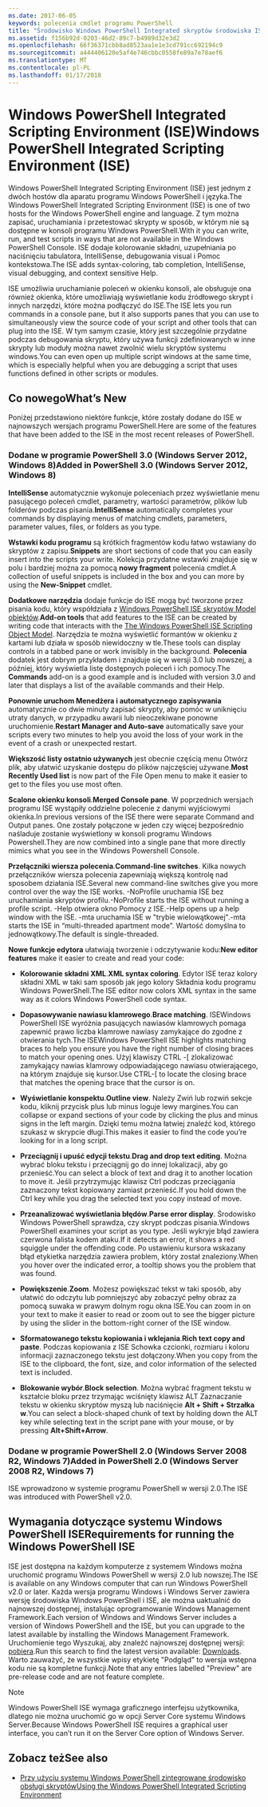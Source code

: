 ```yaml
---
ms.date: 2017-06-05
keywords: polecenia cmdlet programu PowerShell
title: "Środowisko Windows PowerShell Integrated skryptów środowiska ISE"
ms.assetid: f156b92d-0203-46d2-89c7-b4989d32e3d2
ms.openlocfilehash: 66f36371cbb8ad8523aa1e1e3cd791cc692194c9
ms.sourcegitcommit: a444406120e5af4e746cbbc0558fe89a7e78aef6
ms.translationtype: MT
ms.contentlocale: pl-PL
ms.lasthandoff: 01/17/2018
---
```

# <a name="windows-powershell-integrated-scripting-environment-ise"></a><span data-ttu-id="6db1a-103">Windows PowerShell Integrated Scripting Environment (ISE)</span><span class="sxs-lookup"><span data-stu-id="6db1a-103">Windows PowerShell Integrated Scripting Environment (ISE)</span></span>
<span data-ttu-id="6db1a-104">Windows PowerShell Integrated Scripting Environment (ISE) jest jednym z dwóch hostów dla aparatu programu Windows PowerShell i języka.</span><span class="sxs-lookup"><span data-stu-id="6db1a-104">The Windows PowerShell Integrated Scripting Environment (ISE) is one of two hosts for the Windows PowerShell engine and language.</span></span> <span data-ttu-id="6db1a-105">Z tym można zapisać, uruchamiania i przetestować skrypty w sposób, w którym nie są dostępne w konsoli programu Windows PowerShell.</span><span class="sxs-lookup"><span data-stu-id="6db1a-105">With it you can write, run, and test scripts in ways that are not available in the Windows PowerShell Console.</span></span> <span data-ttu-id="6db1a-106">ISE dodaje kolorowanie składni, uzupełniania po naciśnięciu tabulatora, IntelliSense, debugowania visual i Pomoc kontekstowa.</span><span class="sxs-lookup"><span data-stu-id="6db1a-106">The ISE adds syntax-coloring, tab completion, IntelliSense, visual debugging, and context sensitive Help.</span></span>

<span data-ttu-id="6db1a-107">ISE umożliwia uruchamianie poleceń w okienku konsoli, ale obsługuje ona również okienka, które umożliwiają wyświetlanie kodu źródłowego skrypt i innych narzędzi, które można podłączyć do ISE.</span><span class="sxs-lookup"><span data-stu-id="6db1a-107">The ISE lets you run commands in a console pane, but it also supports panes that you can use to simultaneously view the source code of your script and other tools that can plug into the ISE.</span></span> <span data-ttu-id="6db1a-108">W tym samym czasie, który jest szczególnie przydatne podczas debugowania skryptu, który używa funkcji zdefiniowanych w inne skrypty lub moduły można nawet zwolnić wielu skryptów systemu windows.</span><span class="sxs-lookup"><span data-stu-id="6db1a-108">You can even open up multiple script windows at the same time, which is especially helpful when you are debugging a script that uses functions defined in other scripts or modules.</span></span>

## <a name="whats-new"></a><span data-ttu-id="6db1a-109">Co nowego</span><span class="sxs-lookup"><span data-stu-id="6db1a-109">What’s New</span></span>
<span data-ttu-id="6db1a-110">Poniżej przedstawiono niektóre funkcje, które zostały dodane do ISE w najnowszych wersjach programu PowerShell.</span><span class="sxs-lookup"><span data-stu-id="6db1a-110">Here are some of the features that have been added to the ISE in the most recent releases of PowerShell.</span></span>

### <a name="added-in-powershell-30-windows-server-2012-windows-8"></a><span data-ttu-id="6db1a-111">Dodane w programie PowerShell 3.0 (Windows Server 2012, Windows 8)</span><span class="sxs-lookup"><span data-stu-id="6db1a-111">Added in PowerShell 3.0 (Windows Server 2012, Windows 8)</span></span>
<span data-ttu-id="6db1a-112">**IntelliSense** automatycznie wykonuje poleceniach przez wyświetlanie menu pasującego poleceń cmdlet, parametry, wartości parametrów, plików lub folderów podczas pisania.</span><span class="sxs-lookup"><span data-stu-id="6db1a-112">**IntelliSense** automatically completes your commands by displaying menus of matching cmdlets, parameters, parameter values, files, or folders as you type.</span></span>

<span data-ttu-id="6db1a-113">**Wstawki kodu programu** są krótkich fragmentów kodu łatwo wstawiany do skryptów z zapisu.</span><span class="sxs-lookup"><span data-stu-id="6db1a-113">**Snippets** are short sections of code that you can easily insert into the scripts your write.</span></span> <span data-ttu-id="6db1a-114">Kolekcja przydatne wstawki znajduje się w polu i bardziej można za pomocą **nowy fragment** polecenia cmdlet.</span><span class="sxs-lookup"><span data-stu-id="6db1a-114">A collection of useful snippets is included in the box and you can more by using the **New-Snippet** cmdlet.</span></span>

<span data-ttu-id="6db1a-115">**Dodatkowe narzędzia** dodaje funkcje do ISE mogą być tworzone przez pisania kodu, który współdziała z [Windows PowerShell ISE skryptów Model obiektów](../../core-powershell/ise/The-Windows-PowerShell-ISE-Scripting-Object-Model.md).</span><span class="sxs-lookup"><span data-stu-id="6db1a-115">**Add-on tools** that add features to the ISE can be created by writing code that interacts with the [The Windows PowerShell ISE Scripting Object Model](../../core-powershell/ise/The-Windows-PowerShell-ISE-Scripting-Object-Model.md).</span></span> <span data-ttu-id="6db1a-116">Narzędzia te można wyświetlić formantów w okienku z kartami lub działa w sposób niewidoczny w tle.</span><span class="sxs-lookup"><span data-stu-id="6db1a-116">These tools can display controls in a tabbed pane or work invisibly in the background.</span></span> <span data-ttu-id="6db1a-117">**Polecenia** dodatek jest dobrym przykładem i znajduje się w wersji 3.0 lub nowszej, a później, który wyświetla listę dostępnych poleceń i ich pomocy.</span><span class="sxs-lookup"><span data-stu-id="6db1a-117">The **Commands** add-on is a good example and is included with version 3.0 and later that displays a list of the available commands and their Help.</span></span>

<span data-ttu-id="6db1a-118">**Ponownie uruchom Menedżera i automatycznego zapisywania** automatycznie co dwie minuty zapisać skrypty, aby pomóc w uniknięciu utraty danych, w przypadku awarii lub nieoczekiwane ponowne uruchomienie.</span><span class="sxs-lookup"><span data-stu-id="6db1a-118">**Restart Manager and Auto-save** automatically save your scripts every two minutes to help you avoid the loss of your work in the event of a crash or unexpected restart.</span></span>

<span data-ttu-id="6db1a-119">**Większość listy ostatnio używanych** jest obecnie częścią menu Otwórz plik, aby ułatwić uzyskanie dostępu do plików najczęściej używane.</span><span class="sxs-lookup"><span data-stu-id="6db1a-119">**Most Recently Used list** is now part of the File Open menu to make it easier to get to the files you use most often.</span></span>

<span data-ttu-id="6db1a-120">**Scalone okienku konsoli**.</span><span class="sxs-lookup"><span data-stu-id="6db1a-120">**Merged Console pane**.</span></span> <span data-ttu-id="6db1a-121">W poprzednich wersjach programu ISE wystąpiły oddzielne polecenie z danymi wyjściowymi okienka.</span><span class="sxs-lookup"><span data-stu-id="6db1a-121">In previous versions of the ISE there were separate Command and Output panes.</span></span> <span data-ttu-id="6db1a-122">One zostały połączone w jeden czy więcej bezpośrednio naśladuje zostanie wyświetlony w konsoli programu Windows Powershell.</span><span class="sxs-lookup"><span data-stu-id="6db1a-122">They are now combined into a single pane that more directly mimics what you see in the Windows Powershell Console.</span></span>

<span data-ttu-id="6db1a-123">**Przełączniki wiersza polecenia**.</span><span class="sxs-lookup"><span data-stu-id="6db1a-123">**Command-line switches**.</span></span> <span data-ttu-id="6db1a-124">Kilka nowych przełączników wiersza polecenia zapewniają większą kontrolę nad sposobem działania ISE.</span><span class="sxs-lookup"><span data-stu-id="6db1a-124">Several new command-line switches give you more control over the way the ISE works.</span></span> <span data-ttu-id="6db1a-125">-NoProfile uruchamia ISE bez uruchamiania skryptów profilu.</span><span class="sxs-lookup"><span data-stu-id="6db1a-125">-NoProfile starts the ISE without running a profile script.</span></span> <span data-ttu-id="6db1a-126">-Help otwiera okno Pomocy z ISE.</span><span class="sxs-lookup"><span data-stu-id="6db1a-126">-Help opens up a help window with the ISE.</span></span> <span data-ttu-id="6db1a-127">-mta uruchamia ISE w "trybie wielowątkowej".</span><span class="sxs-lookup"><span data-stu-id="6db1a-127">-mta starts the ISE in “multi-threaded apartment mode”.</span></span> <span data-ttu-id="6db1a-128">Wartość domyślna to jednowątkowy.</span><span class="sxs-lookup"><span data-stu-id="6db1a-128">The default is single-threaded.</span></span>

<span data-ttu-id="6db1a-129">**Nowe funkcje edytora** ułatwiają tworzenie i odczytywanie kodu:</span><span class="sxs-lookup"><span data-stu-id="6db1a-129">**New editor features** make it easier to create and read your code:</span></span>

- <span data-ttu-id="6db1a-130">**Kolorowanie składni XML**.</span><span class="sxs-lookup"><span data-stu-id="6db1a-130">**XML syntax coloring**.</span></span> <span data-ttu-id="6db1a-131">Edytor ISE teraz kolory składni XML w taki sam sposób jak jego kolory Składnia kodu programu Windows PowerShell.</span><span class="sxs-lookup"><span data-stu-id="6db1a-131">The ISE editor now colors XML syntax in the same way as it colors Windows PowerShell code syntax.</span></span>

- <span data-ttu-id="6db1a-132">**Dopasowywanie nawiasu klamrowego**.</span><span class="sxs-lookup"><span data-stu-id="6db1a-132">**Brace matching**.</span></span> <span data-ttu-id="6db1a-133">ISEWindows PowerShell ISE wyróżnia pasujących nawiasów klamrowych pomaga zapewnić prawo liczba klamrowe nawiasy zamykające do zgodne z otwierania tych.</span><span class="sxs-lookup"><span data-stu-id="6db1a-133">The ISEWindows PowerShell ISE highlights matching braces to help you ensure you have the right number of closing braces to match your opening ones.</span></span> <span data-ttu-id="6db1a-134">Użyj klawiszy CTRL -\[ zlokalizować zamykający nawias klamrowy odpowiadającego nawiasu otwierającego, na którym znajduje się kursor.</span><span class="sxs-lookup"><span data-stu-id="6db1a-134">Use CTRL-\[ to locate the closing brace that matches the opening brace that the cursor is on.</span></span>

- <span data-ttu-id="6db1a-135">**Wyświetlanie konspektu**.</span><span class="sxs-lookup"><span data-stu-id="6db1a-135">**Outline view**.</span></span> <span data-ttu-id="6db1a-136">Należy Zwiń lub rozwiń sekcje kodu, kliknij przycisk plus lub minus loguje lewy margines.</span><span class="sxs-lookup"><span data-stu-id="6db1a-136">You can collapse or expand sections of your code by clicking the plus and minus signs in the left margin.</span></span> <span data-ttu-id="6db1a-137">Dzięki temu można łatwiej znaleźć kod, którego szukasz w skrypcie długi.</span><span class="sxs-lookup"><span data-stu-id="6db1a-137">This makes it easier to find the code you’re looking for in a long script.</span></span>

- <span data-ttu-id="6db1a-138">**Przeciągnij i upuść edycji tekstu**.</span><span class="sxs-lookup"><span data-stu-id="6db1a-138">**Drag and drop text editing**.</span></span> <span data-ttu-id="6db1a-139">Można wybrać bloku tekstu i przeciągnij go do innej lokalizacji, aby go przenieść.</span><span class="sxs-lookup"><span data-stu-id="6db1a-139">You can select a block of text and drag it to another location to move it.</span></span> <span data-ttu-id="6db1a-140">Jeśli przytrzymując klawisz Ctrl podczas przeciągania zaznaczony tekst kopiowany zamiast przenieść.</span><span class="sxs-lookup"><span data-stu-id="6db1a-140">If you hold down the Ctrl key while you drag the selected text you copy instead of move.</span></span>

- <span data-ttu-id="6db1a-141">**Przeanalizować wyświetlania błędów**.</span><span class="sxs-lookup"><span data-stu-id="6db1a-141">**Parse error display**.</span></span> <span data-ttu-id="6db1a-142">Środowisko Windows PowerShell sprawdza, czy skrypt podczas pisania.</span><span class="sxs-lookup"><span data-stu-id="6db1a-142">Windows PowerShell examines your script as you type.</span></span> <span data-ttu-id="6db1a-143">Jeśli wykryje błąd zawiera czerwona falista kodem ataku.</span><span class="sxs-lookup"><span data-stu-id="6db1a-143">If it detects an error, it shows a red squiggle under the offending code.</span></span> <span data-ttu-id="6db1a-144">Po ustawieniu kursora wskazany błąd etykietka narzędzia zawiera problem, który został znaleziony.</span><span class="sxs-lookup"><span data-stu-id="6db1a-144">When you hover over the indicated error, a tooltip shows you the problem that was found.</span></span>

- <span data-ttu-id="6db1a-145">**Powiększenie**.</span><span class="sxs-lookup"><span data-stu-id="6db1a-145">**Zoom**.</span></span> <span data-ttu-id="6db1a-146">Możesz powiększać tekst w taki sposób, aby ułatwić do odczytu lub pomniejszyć aby zobaczyć pełny obraz za pomocą suwaka w prawym dolnym rogu okna ISE.</span><span class="sxs-lookup"><span data-stu-id="6db1a-146">You can zoom in on your text to make it easier to read or zoom out to see the bigger picture by using the slider in the bottom-right corner of the ISE window.</span></span>

- <span data-ttu-id="6db1a-147">**Sformatowanego tekstu kopiowania i wklejania**.</span><span class="sxs-lookup"><span data-stu-id="6db1a-147">**Rich text copy and paste**.</span></span> <span data-ttu-id="6db1a-148">Podczas kopiowania z ISE Schowka czcionki, rozmiaru i koloru informacji zaznaczonego tekstu jest dołączony.</span><span class="sxs-lookup"><span data-stu-id="6db1a-148">When you copy from the ISE to the clipboard, the font, size, and color information of the selected text is included.</span></span>

- <span data-ttu-id="6db1a-149">**Blokowanie wybór**.</span><span class="sxs-lookup"><span data-stu-id="6db1a-149">**Block selection**.</span></span> <span data-ttu-id="6db1a-150">Można wybrać fragment tekstu w kształcie bloku przez trzymając wciśnięty klawisz ALT Zaznaczanie tekstu w okienku skryptów myszą lub naciśnięcie **Alt + Shift + Strzałka w**.</span><span class="sxs-lookup"><span data-stu-id="6db1a-150">You can select a block-shaped chunk of text by holding down the ALT key while selecting text in the script pane with your mouse, or by pressing **Alt+Shift+Arrow**.</span></span>

### <a name="added-in-powershell-20-windows-server-2008-r2-windows-7"></a><span data-ttu-id="6db1a-151">Dodane w programie PowerShell 2.0 (Windows Server 2008 R2, Windows 7)</span><span class="sxs-lookup"><span data-stu-id="6db1a-151">Added in PowerShell 2.0 (Windows Server 2008 R2, Windows 7)</span></span>
<span data-ttu-id="6db1a-152">ISE wprowadzono w systemie programu PowerShell w wersji 2.0.</span><span class="sxs-lookup"><span data-stu-id="6db1a-152">The ISE was introduced with PowerShell v2.0.</span></span>

## <a name="requirements-for-running-the-windows-powershell-ise"></a><span data-ttu-id="6db1a-153">Wymagania dotyczące systemu Windows PowerShell ISE</span><span class="sxs-lookup"><span data-stu-id="6db1a-153">Requirements for running the Windows PowerShell ISE</span></span>
<span data-ttu-id="6db1a-154">ISE jest dostępna na każdym komputerze z systemem Windows można uruchomić programu Windows PowerShell w wersji 2.0 lub nowszej.</span><span class="sxs-lookup"><span data-stu-id="6db1a-154">The ISE is available on any Windows computer that can run Windows PowerShell v2.0 or later.</span></span>
<span data-ttu-id="6db1a-155">Każda wersja programu Windows i Windows Server zawiera wersję środowiska Windows PowerShell i ISE, ale można uaktualnić do najnowszej dostępnej, instalując oprogramowanie Windows Management Framework.</span><span class="sxs-lookup"><span data-stu-id="6db1a-155">Each version of Windows and Windows Server includes a version of Windows PowerShell and the ISE, but you can upgrade to the latest available by installing the Windows Management Framework.</span></span>
<span data-ttu-id="6db1a-156">Uruchomienie tego Wyszukaj, aby znaleźć najnowszej dostępnej wersji: [pobiera](http://www.microsoft.com/en-us/search/DownloadResults.aspx?q=%22windows%20management%20framework%22%20PowerShell&sortby=Relevancy~Descending).</span><span class="sxs-lookup"><span data-stu-id="6db1a-156">Run this search to find the latest version available: [Downloads](http://www.microsoft.com/en-us/search/DownloadResults.aspx?q=%22windows%20management%20framework%22%20PowerShell&sortby=Relevancy~Descending).</span></span>
<span data-ttu-id="6db1a-157">Warto zauważyć, że wszystkie wpisy etykietę "Podgląd" to wersja wstępna kodu nie są kompletne funkcji.</span><span class="sxs-lookup"><span data-stu-id="6db1a-157">Note that any entries labelled "Preview" are pre-release code and are not feature complete.</span></span>

> [!NOTE]
> <span data-ttu-id="6db1a-158">Windows PowerShell ISE wymaga graficznego interfejsu użytkownika, dlatego nie można uruchomić go w opcji Server Core systemu Windows Server.</span><span class="sxs-lookup"><span data-stu-id="6db1a-158">Because Windows PowerShell ISE requires a graphical user interface, you can’t run it on the Server Core option of Windows Server.</span></span>

## <a name="see-also"></a><span data-ttu-id="6db1a-159">Zobacz też</span><span class="sxs-lookup"><span data-stu-id="6db1a-159">See also</span></span>
- [<span data-ttu-id="6db1a-160">Przy użyciu systemu Windows PowerShell zintegrowane środowisko obsługi skryptów</span><span class="sxs-lookup"><span data-stu-id="6db1a-160">Using the Windows PowerShell Integrated Scripting Environment</span></span>](../../core-powershell/ise/Using-the-Windows-PowerShell-ISE.md)

